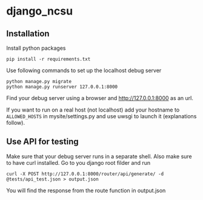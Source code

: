 # django_ncsu

## Installation

Install python packages

```
pip install -r requirements.txt
```

Use following commands to set up the localhost debug server

```
python manage.py migrate
python manage.py runserver 127.0.0.1:8000
```

Find your debug server using a browser and http://127.0.0.1:8000 as an url.

If you want to run on a real host (not localhost) add your hostname to `ALLOWED_HOSTS` in mysite/settings.py and use uwsgi to launch it (explanations follow).

## Use API for testing

Make sure that your debug server runs in a separate shell. Also make sure to have curl installed. Go to you django root filder and run

```
curl -X POST http://127.0.0.1:8000/router/api/generate/ -d @tests/api_test.json > output.json
```

You will find the response from the route function in output.json
